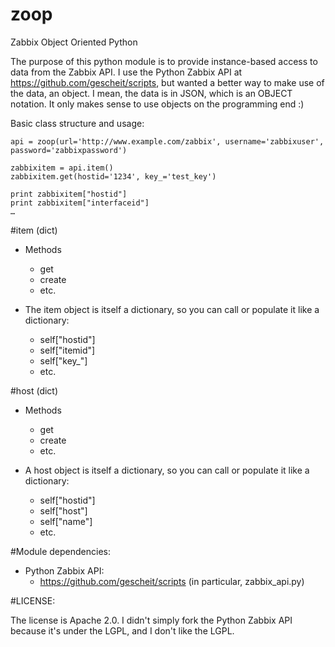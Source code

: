 zoop
====

Zabbix Object Oriented Python

The purpose of this python module is to provide instance-based access to data from the Zabbix API.
I use the Python Zabbix API at https://github.com/gescheit/scripts, but wanted a better
way to make use of the data, an object.  I mean, the data is in JSON, which is an OBJECT
notation. It only makes sense to use objects on the programming end :)

Basic class structure and usage:

	api = zoop(url='http://www.example.com/zabbix', username='zabbixuser', password='zabbixpassword')
	 
	zabbixitem = api.item()
	zabbixitem.get(hostid='1234', key_='test_key')
	 
	print zabbixitem["hostid"]
	print zabbixitem["interfaceid"]
	…

#item (dict)

* Methods
	- get
	- create
	- etc.

* The item object is itself a dictionary, so you can call or populate it like a dictionary:
	- self["hostid"]
	- self["itemid"]
	- self["key_"] 
	- etc.

#host (dict)

* Methods
	- get
	- create
	- etc.

* A host object is itself a dictionary, so you can call or populate it like a dictionary:
	- self["hostid"]
	- self["host"] 
	- self["name"] 
	- etc.

#Module dependencies:

* Python Zabbix API:
	- https://github.com/gescheit/scripts (in particular, zabbix_api.py)

#LICENSE:

The license is Apache 2.0.  I didn't simply fork the Python Zabbix API because it's under the LGPL, and I don't like the LGPL.
